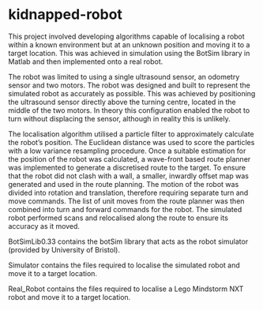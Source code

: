 # kidnapped-robot

This project involved developing algorithms capable of localising a robot within a known environment but at an unknown position and moving it to a target location. This was achieved in simulation using the BotSim library in Matlab and then implemented onto a real robot.

The robot was limited to using a single ultrasound sensor, an odometry sensor and two motors. The robot was designed and built to represent the simulated robot as accurately as possible. This was achieved by positioning the ultrasound sensor directly above the turning centre, located in the middle of the two motors. In theory this configuration enabled the robot to turn without displacing the sensor, although in reality this is unlikely.

The localisation algorithm utilised a particle filter to approximately calculate the robot’s position. The Euclidean distance was used to score the particles with a low variance resampling procedure.
Once a suitable estimation for the position of the robot was calculated, a wave-front based route planner was implemented to generate a discretised route to the target. To ensure that the robot did not clash with a wall, a smaller, inwardly offset map was generated and used in the route planning.
The motion of the robot was divided into rotation and translation, therefore requiring separate turn and move commands. The list of unit moves from the route planner was then combined into turn and forward commands for the robot.
The simulated robot performed scans and relocalised along the route to ensure its accuracy as it moved.

BotSimLib0.33 contains the botSim library that acts as the robot simulator (provided by University of Bristol).

Simulator contains the files required to localise the simulated robot and move it to a target location.

Real_Robot contains the files required to localise a Lego Mindstorm NXT robot and move it to a target location.
